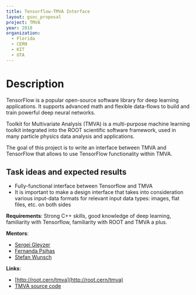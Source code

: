 ```yaml
---
title: Tensorflow-TMVA Interface
layout: gsoc_proposal
project: TMVA
year: 2018
organization:
  - Florida
  - CERN
  - KIT
  - UTA
---
```


# Description

TensorFlow is a popular open-source software library for deep learning applications. It supports advanced math and flexible data-flows to build and train powerful deep neural networks.

Toolkit for Multivariate Analysis (TMVA) is a multi-purpose machine learning toolkit integrated into the ROOT scientific software framework, used in many particle physics data analysis and applications.

The goal of this project is to write an interface between TMVA and TensorFlow that allows to use TensorFlow functionality within TMVA. 

## Task ideas and expected results
  * Fully-functional interface between Tensorflow and TMVA
  * It is important to make a design interface that takes into consideration various input-data formats for relevant input data types: images, flat files, etc. on both sides



**Requirements**: Strong C++ skills, good knowledge of deep learning, familiarity with Tensorflow, familiarity with ROOT and TMVA a plus.

**Mentors**: 
* [Sergei Gleyzer](mailto:sft-gsoc@cern.ch?subject=Tensorflow-TMVA%20Interface) 
* [Fernanda Psihas](mailto:sft-gsoc@cern.ch?subject=Tensorflow-TMVA%20Interface)
* [Stefan Wunsch](mailto:sft-gsoc@cern.ch?subject=Tensorflow-TMVA%20Interface)



**Links**:
  * [http://root.cern/tmva](http://root.cern/tmva)
  * [TMVA source code](https://github.com/root-project/root/tree/master/tmva)

